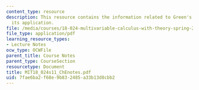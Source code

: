 ```yaml
---
content_type: resource
description: This resource contains the information related to Green's theorem and
  its application.
file: /media/courses/18-024-multivariable-calculus-with-theory-spring-2011/7fae6ba2f68e9b832485a33b13d8cbb2_MIT18_024s11_ChEnotes.pdf
file_type: application/pdf
learning_resource_types:
- Lecture Notes
ocw_type: OCWFile
parent_title: Course Notes
parent_type: CourseSection
resourcetype: Document
title: MIT18_024s11_ChEnotes.pdf
uid: 7fae6ba2-f68e-9b83-2485-a33b13d8cbb2
---
```

